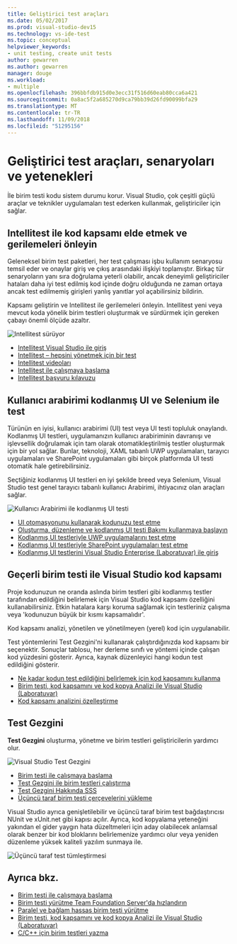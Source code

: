 ```yaml
---
title: Geliştirici test araçları
ms.date: 05/02/2017
ms.prod: visual-studio-dev15
ms.technology: vs-ide-test
ms.topic: conceptual
helpviewer_keywords:
- unit testing, create unit tests
author: gewarren
ms.author: gewarren
manager: douge
ms.workload:
- multiple
ms.openlocfilehash: 396bbfdb915d0e3ecc31f516d60eab80cca6a421
ms.sourcegitcommit: 0a8ac5f2a685270d9ca79bb39d26fd90099bfa29
ms.translationtype: MT
ms.contentlocale: tr-TR
ms.lasthandoff: 11/09/2018
ms.locfileid: "51295156"
---
```

# <a name="developer-testing-tools-scenarios-and-capabilities"></a>Geliştirici test araçları, senaryoları ve yetenekleri

İle birim testi kodu sistem durumu korur. Visual Studio, çok çeşitli güçlü araçlar ve teknikler uygulamaları test ederken kullanmak, geliştiriciler için sağlar.

## <a name="avoid-regressions-and-achieve-code-coverage-with-intellitest"></a>Intellitest ile kod kapsamı elde etmek ve gerilemeleri önleyin

Geleneksel birim test paketleri, her test çalışması işbu kullanım senaryosu temsil eder ve onaylar giriş ve çıkış arasındaki ilişkiyi toplamıştır.  Birkaç tür senaryoların yanı sıra doğrulama yeterli olabilir, ancak deneyimli geliştiriciler hataları daha iyi test edilmiş kod içinde doğru olduğunda ne zaman ortaya ancak test edilmemiş girişleri yanlış yanıtlar yol açabilirsiniz bildirin.

Kapsamı geliştirin ve Intellitest ile gerilemeleri önleyin. Intellitest yeni veya mevcut koda yönelik birim testleri oluşturmak ve sürdürmek için gereken çabayı önemli ölçüde azaltır.

![Intellitest sürüyor](media/devtest-intellitest.png)

* [Intellitest Visual Studio ile giriş](http://download.microsoft.com/download/6/2/B/62B60ECE-B9DC-4E8A-A97C-EA261BFB935E/Docs/Introduction%20to%20IntelliTest%20with%20Visual%20Studio%20Enterprise%202015.docx)
* [Intellitest – hepsini yönetmek için bir test](https://blogs.msdn.microsoft.com/devops/2015/07/05/intellitest-one-test-to-rule-them-all/)
* [Intellitest videoları](https://channel9.msdn.com/Series/Test-Tools-in-Visual-Studio)
* [Intellitest ile çalışmaya başlama](generate-unit-tests-for-your-code-with-intellitest.md)
* [Intellitest başvuru kılavuzu](intellitest-manual/index.md)

## <a name="user-interface-testing-with-coded-ui-and-selenium"></a>Kullanıcı arabirimi kodlanmış UI ve Selenium ile test

Türünün en iyisi, kullanıcı arabirimi (UI) test veya UI testi topluluk onaylandı. Kodlanmış UI testleri, uygulamanızın kullanıcı arabiriminin davranışı ve işlevsellik doğrulamak için tam olarak otomatikleştirilmiş testler oluşturmak için bir yol sağlar. Bunlar, teknoloji, XAML tabanlı UWP uygulamaları, tarayıcı uygulamaları ve SharePoint uygulamaları gibi birçok platformda UI testi otomatik hale getirebilirsiniz.

Seçtiğiniz kodlanmış UI testleri en iyi şekilde breed veya Selenium, Visual Studio test genel tarayıcı tabanlı kullanıcı Arabirimi, ihtiyacınız olan araçları sağlar.

![Kullanıcı Arabirimi ile kodlanmış UI testi](media/devtest-codeduitest.png)

* [UI otomasyonunu kullanarak kodunuzu test etme](use-ui-automation-to-test-your-code.md)
* [Oluşturma, düzenleme ve kodlanmış UI testi Bakımı kullanmaya başlayın](walkthrough-creating-editing-and-maintaining-a-coded-ui-test.md)
* [Kodlanmış UI testleriyle UWP uygulamalarını test etme](test-uwp-app-with-coded-ui-test.md)
* [Kodlanmış UI testleriyle SharePoint uygulamaları test etme](testing-sharepoint-2010-applications-with-coded-ui-tests.md)
* [Kodlanmış UI testlerini Visual Studio Enterprise (Laboratuvar) ile giriş](http://download.microsoft.com/download/6/2/B/62B60ECE-B9DC-4E8A-A97C-EA261BFB935E/Docs/Introduction%20to%20Coded%20UI%20Tests%20with%20Visual%20Studio%20Enterprise%202015.docx)

## <a name="effective-unit-testing-with-visual-studio-code-coverage"></a>Geçerli birim testi ile Visual Studio kod kapsamı

Proje kodunuzun ne oranda aslında birim testleri gibi kodlanmış testler tarafından edildiğini belirlemek için Visual Studio kod kapsamı özelliğini kullanabilirsiniz. Etkin hatalara karşı koruma sağlamak için testleriniz çalışma veya 'kodunuzun büyük bir kısmı kapsamalıdır'.

Kod kapsamı analizi, yönetilen ve yönetilmeyen (yerel) kod için uygulanabilir.

Test yöntemlerini Test Gezgini'ni kullanarak çalıştırdığınızda kod kapsamı bir seçenektir. Sonuçlar tablosu, her derleme sınıfı ve yöntemi içinde çalışan kod yüzdesini gösterir. Ayrıca, kaynak düzenleyici hangi kodun test edildiğini gösterir.

* [Ne kadar kodun test edildiğini belirlemek için kod kapsamını kullanma](using-code-coverage-to-determine-how-much-code-is-being-tested.md)
* [Birim testi, kod kapsamını ve kod kopya Analizi ile Visual Studio (Laboratuvar)](http://download.microsoft.com/download/6/2/B/62B60ECE-B9DC-4E8A-A97C-EA261BFB935E/Docs/Unit%20Testing,%20Code%20Coverage%20and%20Code%20Clone%20Analysis%20with%20Visual%20Studio%202015.docx)
* [Kod kapsamı analizini özelleştirme](customizing-code-coverage-analysis.md)

## <a name="test-explorer"></a>Test Gezgini

**Test Gezgini** oluşturma, yönetme ve birim testleri geliştiricilerin yardımcı olur.

![Visual Studio Test Gezgini](media/devtest-testexplorer.png)

* [Birim testi ile çalışmaya başlama](unit-test-your-code.md)
* [Test Gezgini ile birim testleri çalıştırma](run-unit-tests-with-test-explorer.md)
* [Test Gezgini Hakkında SSS](test-explorer-faq.md)
* [Üçüncü taraf birim testi çerçevelerini yükleme](install-third-party-unit-test-frameworks.md)

Visual Studio ayrıca genişletilebilir ve üçüncü taraf birim test bağdaştırıcısı NUnit ve xUnit.net gibi kapısı açılır. Ayrıca, kod kopyalama yeteneğini yakından el gider yaygın hata düzeltmeleri için aday olabilecek anlamsal olarak benzer bir kod bloklarını belirlemenize yardımcı olur veya yeniden düzenleme yüksek kaliteli yazılım sunmaya ile.

![Üçüncü taraf test tümleştirmesi](media/devtest-thirdparty.png)

## <a name="see-also"></a>Ayrıca bkz.

* [Birim testi ile çalışmaya başlama](getting-started-with-unit-testing.md)
* [Birim testi yürütme Team Foundation Server'da hızlandırın](https://blogs.msdn.microsoft.com/devops/2015/07/30/speeding-up-unit-test-execution-in-tfs/)
* [Paralel ve bağlam hassas birim testi yürütme](https://blogs.msdn.microsoft.com/devops/2016/02/08/parallel-and-context-sensitive-test-execution-with-visual-studio-2015-update-1/)
* [Birim testi, kod kapsamını ve kod kopya Analizi ile Visual Studio (Laboratuvar)](http://download.microsoft.com/download/6/2/B/62B60ECE-B9DC-4E8A-A97C-EA261BFB935E/Docs/Unit%20Testing,%20Code%20Coverage%20and%20Code%20Clone%20Analysis%20with%20Visual%20Studio%202015.docx)
* [C/C++ için birim testleri yazma](writing-unit-tests-for-c-cpp.md)
